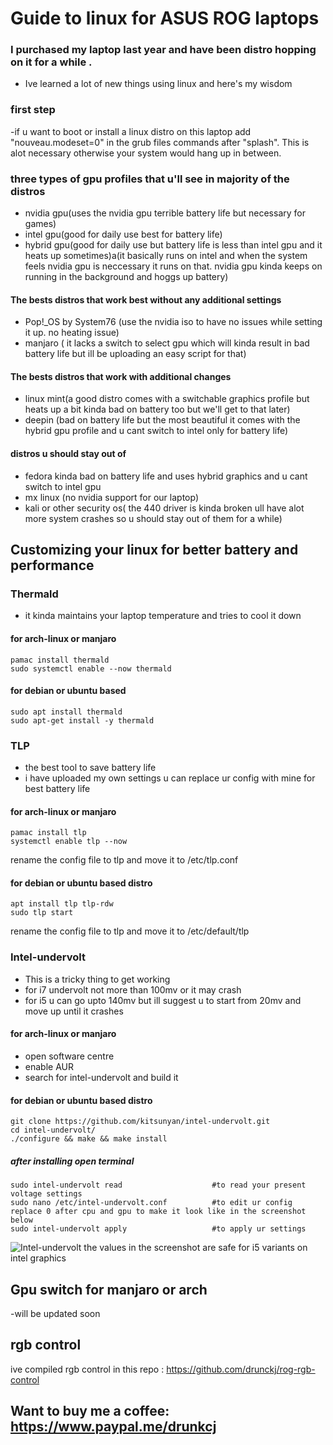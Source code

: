 # Guide to linux for ASUS ROG laptops
### I purchased my laptop last year and have been distro hopping on it for a while .
- Ive learned a lot of new things using linux and here's my wisdom
### first step 
-if u want to boot or install a linux distro on this laptop add "nouveau.modeset=0" in the grub files commands after "splash". This is alot necessary otherwise your system would hang up in between.
### three types of gpu profiles that u'll see in majority of the distros
- nvidia gpu(uses the nvidia gpu terrible battery life but necessary for games)
- intel gpu(good for daily use best for battery life)
- hybrid gpu(good for daily use but battery life is less than intel gpu and it heats up sometimes)a(it basically runs on intel and when the system feels nvidia gpu is neccessary it runs on that. nvidia gpu kinda keeps on running in the background and hoggs up battery)
#### The bests distros that work best without any additional settings
- Pop!_OS by System76 (use the nvidia iso to have no issues while setting it up. no heating issue)
- manjaro ( it lacks a switch to select gpu which will kinda result in bad battery life but ill be uploading an easy script for that)
#### The bests distros that work with additional changes
- linux mint(a good distro comes with a switchable graphics profile but heats up a bit kinda bad on battery too but we'll get to that later)
- deepin (bad on battery life but the most beautiful it comes with the hybrid gpu profile and u cant switch to intel only for battery life)
#### distros u should stay out of
- fedora kinda bad on battery life and uses hybrid graphics and u cant switch to intel gpu
- mx linux (no nvidia support for our laptop)
- kali or other security os( the 440 driver is kinda broken ull have alot more system crashes so u should stay out of them for a while)
## Customizing your linux for better battery and performance
### Thermald
- it kinda maintains your laptop temperature and tries to cool it down
#### for arch-linux or manjaro
```
pamac install thermald
sudo systemctl enable --now thermald
```
#### for debian or ubuntu based
```
sudo apt install thermald
sudo apt-get install -y thermald
```
### TLP
- the best tool to save battery life
- i have uploaded my own settings u can replace ur config with mine for best battery life
#### for arch-linux or manjaro
```
pamac install tlp
systemctl enable tlp --now
```
rename the config file to tlp and move it to /etc/tlp.conf
#### for debian or ubuntu based distro
```
apt install tlp tlp-rdw
sudo tlp start
```
rename the config file to tlp and move it to /etc/default/tlp
### Intel-undervolt
- This is a tricky thing to get working
- for i7 undervolt not more than 100mv or it may crash
- for i5 u can go upto 140mv but ill suggest u to start from 20mv and move up until it crashes
#### for arch-linux or manjaro
- open software centre
- enable AUR
- search for intel-undervolt and build it
#### for debian or ubuntu based distro
```
git clone https://github.com/kitsunyan/intel-undervolt.git
cd intel-undervolt/
./configure && make && make install
```
##### after installing open terminal
```
sudo intel-undervolt read                    #to read your present voltage settings
sudo nano /etc/intel-undervolt.conf          #to edit ur config replace 0 after cpu and gpu to make it look like in the screenshot below 
sudo intel-undervolt apply                   #to apply ur settings
```
![Intel-undervolt](https://i.imgur.com/FNbgBHB.jpg)
the values in the screenshot are safe for i5 variants on intel graphics
## Gpu switch for manjaro or arch
-will be updated soon
## rgb control
ive compiled rgb control in this repo : https://github.com/drunckj/rog-rgb-control
## Want to buy me a coffee: https://www.paypal.me/drunkcj
